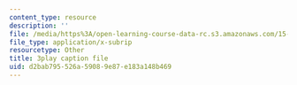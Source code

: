 ```yaml
---
content_type: resource
description: ''
file: /media/https%3A/open-learning-course-data-rc.s3.amazonaws.com/15-071-the-analytics-edge-spring-2017/d2bab795526a59089e87e183a148b469_f-EN4QySwAs.vtt
file_type: application/x-subrip
resourcetype: Other
title: 3play caption file
uid: d2bab795-526a-5908-9e87-e183a148b469
---
```

